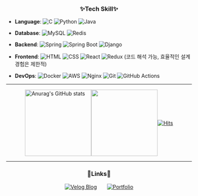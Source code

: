 <div align="center">
  <h3>✨Tech Skill✨</h3>
</div>

<div>

  - **Language**: 
  ![C](https://img.shields.io/badge/-C-00599C?style=flat&logo=c&logoColor=white)
  ![Python](https://img.shields.io/badge/-Python-3776AB?style=flat&logo=python&logoColor=white)
  ![Java](https://img.shields.io/badge/-Java-007396?style=flat&logo=java&logoColor=white)
  
  - **Database**: 
  ![MySQL](https://img.shields.io/badge/-MySQL-4479A1?style=flat&logo=mysql&logoColor=white)
  ![Redis](https://img.shields.io/badge/-Redis-DC382D?style=flat&logo=redis&logoColor=white)
  
  - **Backend**: 
  ![Spring](https://img.shields.io/badge/-Spring-6DB33F?style=flat&logo=spring&logoColor=white)
  ![Spring Boot](https://img.shields.io/badge/-Spring%20Boot-6DB33F?style=flat&logo=springboot&logoColor=white)
  ![Django](https://img.shields.io/badge/-Django-092E20?style=flat&logo=django&logoColor=white)
  
  - **Frontend**: 
  ![HTML](https://img.shields.io/badge/-HTML-E34F26?style=flat&logo=html5&logoColor=white)
  ![CSS](https://img.shields.io/badge/-CSS-1572B6?style=flat&logo=css3&logoColor=white)
  ![React](https://img.shields.io/badge/-React-61DAFB?style=flat&logo=react&logoColor=white)
  ![Redux](https://img.shields.io/badge/-Redux-764ABC?style=flat&logo=redux&logoColor=white)
  (코드 해석 가능, 효율적인 설계 경험은 제한적)
  
  - **DevOps**: 
  ![Docker](https://img.shields.io/badge/-Docker-2496ED?style=flat&logo=docker&logoColor=white)
  ![AWS](https://img.shields.io/badge/-AWS-232F3E?style=flat&logo=amazonaws&logoColor=white)
  ![Nginx](https://img.shields.io/badge/-Nginx-009639?style=flat&logo=nginx&logoColor=white)
  ![Git](https://img.shields.io/badge/-Git-F05032?style=flat&logo=git&logoColor=white)
  ![GitHub Actions](https://img.shields.io/badge/-GitHub%20Actions-2088FF?style=flat&logo=githubactions&logoColor=white)

</div>

---

<div style="display: flex; justify-content: center; align-items: center;">

  <img align="center" style="height:180px" src="https://github-readme-stats.vercel.app/api?username=jaehyun-0103&show_icons=true&theme=radical" alt="Anurag's GitHub stats" />
  <img align="center" style="height:180px" src="https://github-readme-stats.vercel.app/api/top-langs/?username=jaehyun-0103&layout=compact&theme=radical&hide_border=true" />

  <br>
  <br>
  
  [![Hits](https://hits.seeyoufarm.com/api/count/incr/badge.svg?url=https%3A%2F%2Fgithub.com%2Fjaehyun-0103&count_bg=%23399DC6&title_bg=%236D6D6D&icon=&icon_color=%23E7E7E7&title=hits%F0%9F%8E%89&edge_flat=false)](https://hits.seeyoufarm.com)

</div>

---

<div align="center">
  <h3>🔗Links🔗</h3>
</div>

<div align="center">

  [![Velog Blog](https://img.shields.io/badge/Velog-Blog-20C997?style=flat&logo=blogger&logoColor=white)](https://velog.io/@jjaehyun/posts)
  &nbsp;&nbsp;&nbsp;&nbsp;&nbsp;
  [![Portfolio](https://img.shields.io/badge/Notion-Portfolio-1D72C2?style=flat&logo=notion&logoColor=white)](https://aquamarine-question-698.notion.site/Jo-Jae-Hyun-4eea6eb2ca3f46ceae591187cef79abe)

</div>

<!--

- 🔭 I’m currently working on ...
- 🌱 I’m currently learning ...
- 👯 I’m looking to collaborate on ...
- 🤔 I’m looking for help with ...
- 💬 Ask me about ...
- 📫 How to reach me: ...
- 😄 Pronouns: ...
- ⚡ Fun fact: ...
-->
